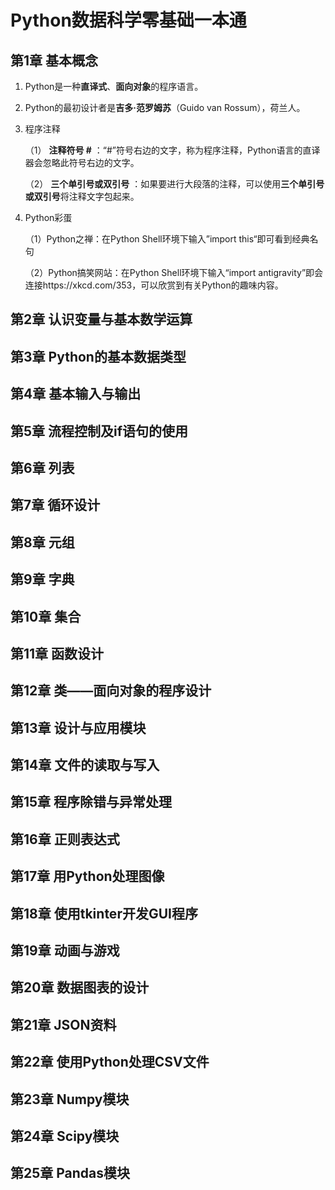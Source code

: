 # Python数据科学零基础一本通

## 第1章 基本概念

1. Python是一种**直译式**、**面向对象**的程序语言。

2. Python的最初设计者是**吉多·范罗姆苏**（Guido van Rossum），荷兰人。

3. 程序注释

   （1） **注释符号 #** ：“#”符号右边的文字，称为程序注释，Python语言的直译器会忽略此符号右边的文字。

   （2） **三个单引号或双引号** ：如果要进行大段落的注释，可以使用**三个单引号或双引号**将注释文字包起来。

4. Python彩蛋

   （1）Python之禅：在Python Shell环境下输入”import this“即可看到经典名句

   （2）Python搞笑网站：在Python Shell环境下输入“import antigravity”即会连接https://xkcd.com/353，可以欣赏到有关Python的趣味内容。

## 第2章 认识变量与基本数学运算



## 第3章 Python的基本数据类型



## 第4章 基本输入与输出



## 第5章 流程控制及if语句的使用



## 第6章 列表



## 第7章 循环设计



## 第8章 元组



## 第9章 字典



## 第10章 集合



## 第11章 函数设计



## 第12章 类——面向对象的程序设计



## 第13章 设计与应用模块



## 第14章 文件的读取与写入



## 第15章 程序除错与异常处理



## 第16章 正则表达式



## 第17章 用Python处理图像



## 第18章 使用tkinter开发GUI程序



## 第19章 动画与游戏



## 第20章 数据图表的设计



## 第21章 JSON资料



## 第22章 使用Python处理CSV文件



## 第23章 Numpy模块



## 第24章 Scipy模块



## 第25章 Pandas模块






